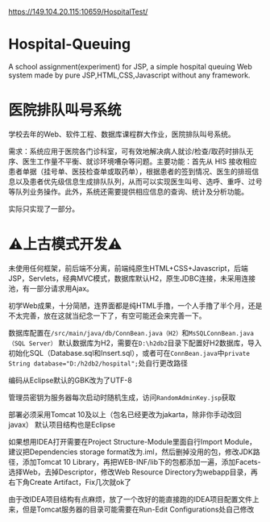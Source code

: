 <https://149.104.20.115:10659/HospitalTest/>
# Hospital-Queuing
A school assignment(experiment) for JSP, a simple hospital queuing Web system made by pure JSP,HTML,CSS,Javascript without any framework.

# 医院排队叫号系统
学校去年的Web、软件工程、数据库课程群大作业，医院排队叫号系统。

需求：系统应用于医院各门诊科室，可有效地解决病人就诊/检查/取药时排队无序、医生工作量不平衡、就诊环境嘈杂等问题。主要功能：首先从 HIS 接收相应患者单据（挂号单、医技检查单或取药单），根据患者的签到情况、医生的排班信息以及患者优先级信息生成排队队列，从而可以实现医生叫号、选呼、重呼、过号等队列业务操作。此外，系统还需要提供相应信息的查询、统计及分析功能。

实际只实现了一部分。

# ⚠上古模式开发⚠
未使用任何框架，前后端不分离，前端纯原生HTML+CSS+Javascript，后端JSP，Servlets，经典MVC模式，数据库默认H2，原生JDBC连接，未采用连接池，有一部分请求用Ajax。

初学Web成果，十分简陋，连界面都是纯HTML手撸，一个人手撸了半个月，还是不太完善，放在这就当纪念一下了，有空可能还会来完善一下。

数据库配置在`/src/main/java/db/ConnBean.java（H2）`和`MsSQLConnBean.java（SQL Server）` 默认数据库为H2，需要在`D:\h2db2`目录下配置好H2数据库，导入初始化SQL（Database.sql和Insert.sql），或者可在`ConnBean.java`中`private String database="D:/h2db2/hospital";`处自行更改路径

编码从Eclipse默认的GBK改为了UTF-8

管理员密钥为服务器每次启动时随机生成，访问`RandomAdminKey.jsp`获取

部署必须采用Tomcat 10及以上（包名已经更改为jakarta，除非你手动改回javax） 默认项目结构也是Eclipse

如果想用IDEA打开需要在Project Structure-Module里面自行Import Module，建议把Dependencies storage format改为.iml，然后删掉没用的包，修改JDK路径，添加Tomcat 10 Library，再把WEB-INF/lib下的包都添加一遍，添加Facets-选择Web，去掉Descriptor，修改Web Resource Directory为webapp目录，再右下角Create Artifact，Fix几次就ok了

由于改IDEA项目结构有点麻烦，放了一个改好的能直接跑的IDEA项目配置文件上来，但是Tomcat服务器的目录可能需要在Run-Edit Configurations处自己修改
